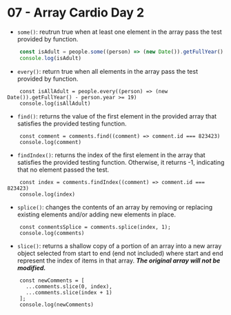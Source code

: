 # 07 - Array Cardio Day 2

* `some()`: reutrun true when at least one element in the array pass the test provided by function.
```javascript
    const isAdult = people.some((person) => (new Date()).getFullYear() - person.year >= 19)
    console.log(isAdult)
```

* `every()`: return true when all elements in the array pass the test provided by function.
```
    const isAllAdult = people.every((person) => (new Date()).getFullYear() - person.year >= 19)
    console.log(isAllAdult)

```

* `find()`: returns the value of the first element in the provided array that satisfies the provided testing function.
```
    const comment = comments.find((comment) => comment.id === 823423)
    console.log(comment)
```

* `findIndex()`: returns the index of the first element in the array that satisfies the provided testing function. Otherwise, it returns -1, indicating that no element passed the test.
```
    const index = comments.findIndex((comment) => comment.id === 823423)
    console.log(index)
```

* `splice()`: changes the contents of an array by removing or replacing existing elements and/or adding new elements in place.
```
    const conmentsSplice = comments.splice(index, 1);
    console.log(comments)
```

* `slice()`: returns a shallow copy of a portion of an array into a new array object selected from start to end (end not included) where start and end represent the index of items in that array. ***The original array will not be modified.***
```
    const newComments = [
      ...comments.slice(0, index),
      ...comments.slice(index + 1)
    ];
    console.log(newComments)
```